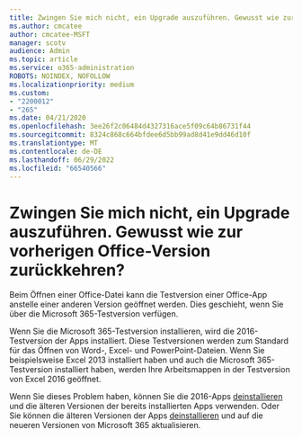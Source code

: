 ```yaml
---
title: Zwingen Sie mich nicht, ein Upgrade auszuführen. Gewusst wie zur vorherigen Office-Version zurückkehren?
ms.author: cmcatee
author: cmcatee-MSFT
manager: scotv
audience: Admin
ms.topic: article
ms.service: o365-administration
ROBOTS: NOINDEX, NOFOLLOW
ms.localizationpriority: medium
ms.custom:
- "2200012"
- "265"
ms.date: 04/21/2020
ms.openlocfilehash: 3ee26f2c06484d4327316ace5f09c64b86731f44
ms.sourcegitcommit: 8324c868c664bfdee6d5bb99ad8d41e9dd46d10f
ms.translationtype: MT
ms.contentlocale: de-DE
ms.lasthandoff: 06/29/2022
ms.locfileid: "66540566"
---
```

# <a name="dont-force-me-to-upgrade-how-do-i-go-back-to-the-previous-office-version"></a>Zwingen Sie mich nicht, ein Upgrade auszuführen. Gewusst wie zur vorherigen Office-Version zurückkehren?

Beim Öffnen einer Office-Datei kann die Testversion einer Office-App anstelle einer anderen Version geöffnet werden. Dies geschieht, wenn Sie über die Microsoft 365-Testversion verfügen.
  
Wenn Sie die Microsoft 365-Testversion installieren, wird die 2016-Testversion der Apps installiert. Diese Testversionen werden zum Standard für das Öffnen von Word-, Excel- und PowerPoint-Dateien. Wenn Sie beispielsweise Excel 2013 installiert haben und auch die Microsoft 365-Testversion installiert haben, werden Ihre Arbeitsmappen in der Testversion von Excel 2016 geöffnet.
  
Wenn Sie dieses Problem haben, können Sie die 2016-Apps [deinstallieren](https://support.microsoft.com/office/uninstall-office-from-a-pc-9dd49b83-264a-477a-8fcc-2fdf5dbf61d8) und die älteren Versionen der bereits installierten Apps verwenden. Oder Sie können die älteren Versionen der Apps [deinstallieren](https://support.microsoft.com/office/uninstall-office-from-a-pc-9dd49b83-264a-477a-8fcc-2fdf5dbf61d8) und auf die neueren Versionen von Microsoft 365 aktualisieren.
